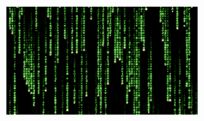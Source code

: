[![Matrix screenshot](/screenshot.png?raw=true "Matrix's default appearance.")](https://thecorrectdoor.com)

